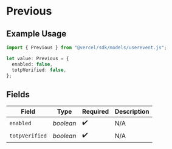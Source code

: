 # Previous

## Example Usage

```typescript
import { Previous } from "@vercel/sdk/models/userevent.js";

let value: Previous = {
  enabled: false,
  totpVerified: false,
};
```

## Fields

| Field              | Type               | Required           | Description        |
| ------------------ | ------------------ | ------------------ | ------------------ |
| `enabled`          | *boolean*          | :heavy_check_mark: | N/A                |
| `totpVerified`     | *boolean*          | :heavy_check_mark: | N/A                |